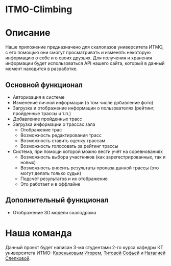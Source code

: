# ITMO-Climbing

# Описание
Наше приложение предназначено для скалолазов университета ИТМО, с его помощью они смогут просматривать и изменять некоторую информацию о себе и о своих друзьях. Для получения и хранения информации будет использоваться API нашего сайта, который в данный момент находится в разработке.
## Основной функционал
* Авторизация в системе
* Изменение личной информации (в том числе добавление фото)
* Загрузка и отображение информации о пользователях (рейтинг, пройденные трассы и т.п.)
* Добавление пройденных трасс
* Загрузка информации о трассах зала
  * Отображение трас
  * Возможность редактирования трасс
  * Возможность ставить оценку трассам
  * Возможность голосовать за рейтинг трассы
* Система, при помощи которой можно вести учёт на соревнованиях
  * Возможность выбора участников (как зарегестрированных, так и новых)
  * Возможность вносить результаты пролаза данной трассы (это могут делать только судьи)
  * Подсчёт результатов и их отображение
  * Это работает и в оффлайне


## Дополнительный функционал
* Отображение 3D модели скалодрома

# Наша команда
Данный проект будет написан 3-мя студентами 2-го курса кафедры КТ университета ИТМО: [Кареньковым Игорем](https://github.com/KarenkovID/), [Титовой Софьей](https://github.com/softitova) и [Наталией Слепковой](https://github.com/NatalyaSlepkova).
